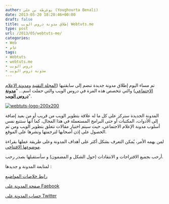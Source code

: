 ```yaml
---
author: يوغرطة بن علي (Youghourta Benali)
date: 2013-05-20 18:20:46+00:00
draft: false
title: إطلاق مدونة دروس الويب Webtuts.me
type: post
url: /2013/05/webtuts-me/
categories:
- Web
- عام
tags:
- Webtuts
- webtuts.me
- دروس الويب
- مدونة دروس الويب
---
```


تم مساء اليوم إطلاق مدونة جديدة تنضم إلى سابقتيها ([المجلة التقنية](https://www.it-scoop.com/) و[مدونة الإعلام الاجتماعي](https://socialmedia4arab.com/)) والتي تتخصص هذه المرة في دروس الويب والتي حملت اسم... "**[مدونة دروس الويب](http://www.webtuts.me/)**".




[![webtuts-logo-200x200](https://www.it-scoop.com/wp-content/uploads/2013/05/webtuts-logo-200x200.png)
](http://www.webtuts.me/)




المدونة الجديدة ستركز على كل ما له علاقة بتطوير الويب من قريب أو من بعيد إضافة إلى الأدوات، المكتبات أو حتى البرامج المستعملة في هذا المجال، كما أنها ستتبع نفس أسلوب مدونة الإعلام الاجتماعي، حيث سيتم اختيار مقالات تتعلق بتطوير الويب ومن ثم الحصول على إذن أصحابها لترجمتها ونشرها على الموقع.




لمن يهمه الأمر، يُمكن التعرف بشكل أكثر على أهداف المدونة وعلى طريقة عملها بقراءة [موضوعها الافتتاحي](http://www.webtuts.me/%d8%a7%d9%84%d8%a7%d9%81%d8%aa%d8%aa%d8%a7%d8%ad%d9%8a%d8%a9/).


أرحب بجميع الاقتراحات و الانتقادات (حول الشكل و المضمون) و سأستقبلها بصدر رحب.

لمتابعة المدونة و جديدها :

[رابط خلاصات المواضيع](http://feeds.feedburner.com/webtutsme)

[صفحة المدونة على Faebook](http://facebook.com/webtutsme)

[حساب المدونة على Twitter](https://twitter.com/webtutsme)
